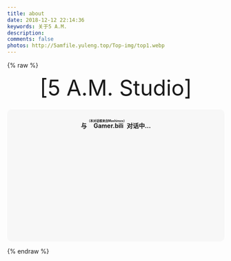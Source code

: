 ```yaml
---
title: about
date: 2018-12-12 22:14:36
keywords: 关于5 A.M.
description: 
comments: false
photos: http://5amfile.yuleng.top/Top-img/top1.webp
---
```

{% raw %}
<!-- 因为vue和botui更新导至bug,现将对话移至js下的botui中配置 -->

<div class="entry-content">
  <div class="moe-mashiro" style="text-align:center; font-size: 50px; margin-bottom: 20px;">[5 A.M. Studio]</div>
  <div id="hello-mashiro" class="popcontainer" style="min-height: 300px; padding: 2px 6px 4px; background-color: rgba(242, 242, 242, 0.5); border-radius: 10px;">
    <center>
    <p>
    </p>
    <h4>
    与&nbsp;<ruby>
    Gamer.bili&nbsp;<rp>
    （</rp>
    <rt>
    （本对话框来自Mashirozx）</rt>
    <rp>
    ）</rp>
    </ruby>
    对话中...</h4>
    <p>
    </p>
    </center>
    <bot-ui></botui>
  </div>
</div>
<script src="/js/chatting.js"></script>
<script>
bot_ui_ini()
</script>

{% endraw %}